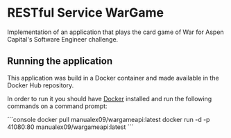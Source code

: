 # RESTful Service WarGame

Implementation of an application that plays the card game of War for Aspen Capital's Software Engineer challenge.

## Running the application

This application was build in a Docker container and made available in the Docker Hub repository.

In order to run it you should have [Docker](https://www.docker.com/products/docker) installed and run the following commands on a command prompt:

´´´console
docker pull manualex09/wargameapi:latest
docker run -d -p 41080:80 manualex09/wargameapi:latest
´´´

